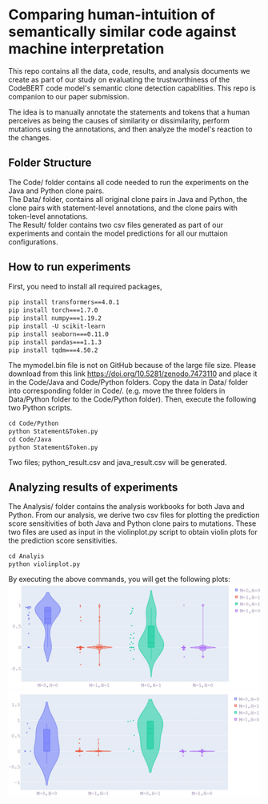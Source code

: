 # Comparing human-intuition of semantically similar code against machine interpretation

This repo contains all the data, code, results, and analysis documents we create as part of our study on evaluating the trustworthiness of the CodeBERT code model's semantic clone detection capablities. This repo is companion to our paper submission. 

The idea is to manually annotate the statements and tokens that a human perceives as being the causes of similarity or dissimilarity, perform mutations using the annotations, and then analyze the model's reaction to the changes. 

## Folder Structure
The Code/ folder contains all code needed to run the experiments on the Java and Python clone pairs. <br/>
The Data/ folder, contains all original clone pairs in Java and Python, the clone pairs with statement-level annotations, and the clone pairs with token-level annotations. <br/>
The Result/ folder contains two csv files generated as part of our experiments and contain the model predictions for all our muttaion configurations. 

## How to run experiments

First, you need to install all required packages,

```
pip install transformers==4.0.1
pip install torch===1.7.0
pip install numpy===1.19.2
pip install -U scikit-learn
pip install seaborn===0.11.0
pip install pandas===1.1.3
pip install tqdm===4.50.2
```
The mymodel.bin file is not on GitHub because of the large file size. Please download from this link https://doi.org/10.5281/zenodo.7473110 and place it in the Code/Java and Code/Python folders. Copy the data in Data/ folder into corresponding folder in Code/. (e.g. move the three folders in Data/Python folder to the Code/Python folder). Then, execute the following two Python scripts.

```
cd Code/Python
python Statement&Token.py
cd Code/Java
python Statement&Token.py
```
Two files; python_result.csv and java_result.csv will be generated.

## Analyzing results of experiments

The Analysis/ folder contains the analysis workbooks for both Java and Python. From our analysis, we derive two csv files for plotting the prediction score sensitivities of both Java and Python clone pairs to mutations. These two files are used as input in the violinplot.py script to obtain violin plots for the prediction score sensitivities. 

```
cd Analyis
python violinplot.py
```

By executing the above commands, you will get the following plots:
![alt text](Analysis/javaplots.jpg)
![alt text](Analysis/pythonplots.jpg)


